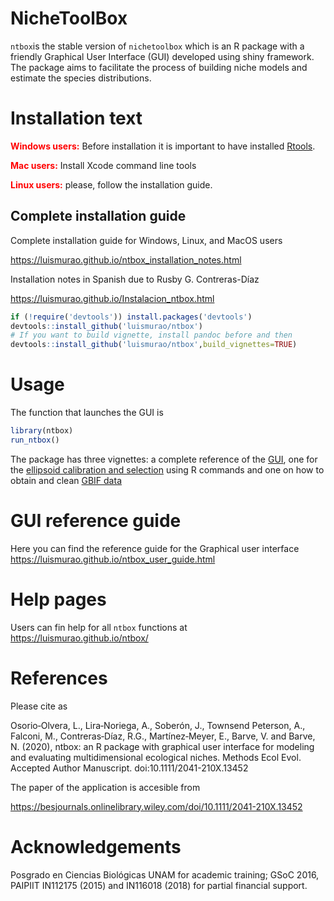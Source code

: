 # NicheToolBox

`ntbox`is the stable version of `nichetoolbox` which is an R package with a friendly Graphical User Interface (GUI) developed using shiny framework. The package aims to facilitate the process of building niche models and estimate the species distributions.

# Installation text

<span style="color:red">**Windows users:**</span> Before installation it is important to have installed [Rtools](https://cran.r-project.org/bin/windows/Rtools/).

<span style="color:red">**Mac users:**</span> Install Xcode command line tools 

<span style="color:red">**Linux users:**</span> please, follow the installation guide.

## Complete installation guide

Complete installation guide for Windows, Linux, and MacOS users 

https://luismurao.github.io/ntbox_installation_notes.html

Installation notes in Spanish due to Rusby G. Contreras-Díaz

https://luismurao.github.io/Instalacion_ntbox.html


```r
if (!require('devtools')) install.packages('devtools')
devtools::install_github('luismurao/ntbox')
# If you want to build vignette, install pandoc before and then
devtools::install_github('luismurao/ntbox',build_vignettes=TRUE)
```

# Usage

The function that launches the GUI is 

```r
library(ntbox)
run_ntbox()

```

The package has three vignettes: a complete reference of the [GUI](https://luismurao.github.io/ntbox/articles/gui_reference.html), one for the [ellipsoid calibration and selection](https://luismurao.github.io/ntbox/articles/ellipsoid_selection.html) using R commands and one on how to obtain and clean [GBIF data](https://luismurao.github.io/ntbox/articles/GBIF_data_curation.html)


# GUI reference guide

Here you can find the reference guide for the Graphical user interface https://luismurao.github.io/ntbox_user_guide.html

# Help pages

Users can fin help for all `ntbox` functions at https://luismurao.github.io/ntbox/

# References

Please cite as

Osorio‐Olvera, L., Lira‐Noriega, A., Soberón, J., Townsend Peterson, A., Falconi, M., Contreras‐Díaz, R.G., Martínez‐Meyer, E., Barve, V. and Barve, N. (2020), ntbox: an R package with graphical user interface for modeling and evaluating multidimensional ecological niches. Methods Ecol Evol. Accepted Author Manuscript. doi:10.1111/2041-210X.13452

The paper of the application is accesible from

https://besjournals.onlinelibrary.wiley.com/doi/10.1111/2041-210X.13452

# Acknowledgements

Posgrado en Ciencias Biológicas UNAM for academic training; GSoC 2016, PAIPIIT IN112175 (2015) and IN116018 (2018) for partial financial support.
